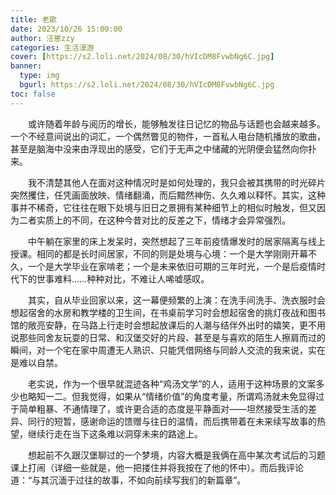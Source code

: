 ```yaml
---
title: 老歌
date: 2023/10/26 15:00:00
author: 汪崽zzy
categories: 生活漫游
cover: [https://s2.loli.net/2024/08/30/hVIcDM8FvwbNg6C.jpg]
banner: 
  type: img
  bgurl: https://s2.loli.net/2024/08/30/hVIcDM8FvwbNg6C.jpg
toc: false
---
```


&emsp;&emsp;或许随着年龄与阅历的增长，能够触发往日记忆的物品与话题也会越来越多。一个不经意间说出的词汇，一个偶然瞥见的物件，一首私人电台随机播放的歌曲，甚至是脑海中没来由浮现出的感受，它们于无声之中储藏的光阴便会猛然向你扑来。<br>

&emsp;&emsp;我不清楚其他人在面对这种情况时是如何处理的，我只会被其携带的时光碎片突然攫住，任凭画面放映、情绪翻涌，而后黯然神伤、久久难以释怀。其实，这种事并不稀奇，它往往在眼下处境与旧日之景拥有某种细节上的相似时触发，但又因为二者实质上的不同，在这种今昔对比的反差之下，情绪才会异常强烈。<br>

&emsp;&emsp;中午躺在家里的床上发呆时，突然想起了三年前疫情爆发时的居家隔离与线上授课。相同的都是长时间居家，不同的则是处境与心境：一个是大学刚刚开幕不久，一个是大学毕业在家啃老；一个是未来依旧可期的三年时光，一个是后疫情时代下的世事难料……种种对比，不难让人唏嘘感叹。<br>

&emsp;&emsp;其实，自从毕业回家以来，这一幕便频繁的上演：在洗手间洗手、洗衣服时会想起宿舍的水房和教学楼的卫生间，在书桌前学习时会想起宿舍的挑灯夜战和图书馆的敞亮安静，在马路上行走时会想起放课后的人潮与结伴外出时的嬉笑，更不用说那些同舍友玩耍的日常、和汉堡交好的片段、甚至是与喜欢的陌生人擦肩而过的瞬间，对一个宅在家中周遭无人熟识、只能凭借网络与同龄人交流的我来说，实在是难以自禁。<br>

&emsp;&emsp;老实说，作为一个很早就混迹各种“鸡汤文学”的人，适用于这种场景的文案多少也略知一二。但我觉得，如果从“情绪价值”的角度考量，所谓鸡汤就未免显得过于简单粗暴、不通情理了，或许更合适的态度是平静面对——坦然接受生活的差异、同行的短暂，感谢命运的馈赠与往日的温情，而后携带着在未来续写故事的热望，继续行走在当下这条难以洞穿未来的路途上。<br>

&emsp;&emsp;想起前不久跟汉堡聊过的一个梦境，内容大概是我俩在高中某次考试后的习题课上打闹（详细一些就是，他一把搂住并将我按在了他的怀中）。而后我评论道：“与其沉湎于过往的故事，不如向前续写我们的新篇章”。